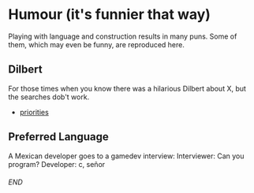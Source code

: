 # Humour (it's funnier that way)

Playing with language and construction results in many puns.
Some of them, which may even be funny, are reproduced here.

## Dilbert

For those times when you know there was a hilarious Dilbert about X, but the
searches dob't work.

* [priorities](http://dilbert.com/strip/2015-02-14)


## Preferred Language

A Mexican developer goes to a gamedev interview:
Interviewer: Can you program?
Developer: c, señor

###### END
